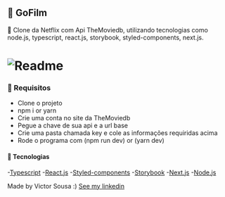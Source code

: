 
## 🚀 GoFilm

 🎨 Clone da Netflix com Api TheMoviedb, utilizando tecnologias como  node.js, typescript, react.js, storybook, styled-components, next.js.


<h1><img alt="Readme" title="Readme" src="./github/clonenetflix.gif"/></h1>


### 🚀 Requisitos

- Clone o projeto
- npm i or yarn
- Crie uma conta no site da TheMoviedb
- Pegue a chave de sua api e a url base
- Crie uma pasta chamada key e cole as informações requiridas acima
- Rode o programa com (npm run dev) or (yarn dev)


#### 🚀 Tecnologias

-[Typescript](https://www.typescriptlang.org/)
-[React.js](https://pt-br.reactjs.org/)
-[Styled-components](https://styled-components.com/)
-[Storybook](https://storybook.js.org/)
-[Next.js](https://nextjs.org/)
-[Node.js](https://nodejs.org/en/)


Made by Victor Sousa :) [See my linkedin](https://www.linkedin.com/in/victorhdss/)
